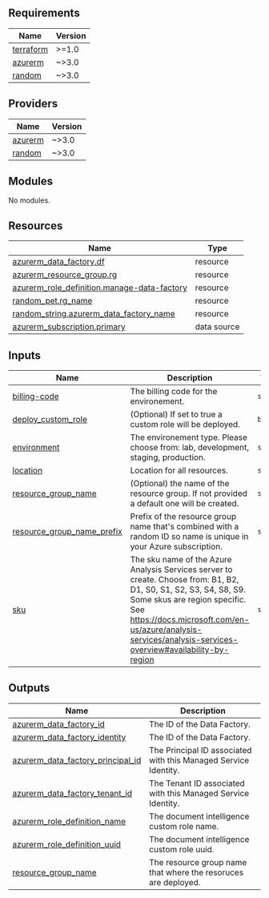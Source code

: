 <!-- BEGIN_TF_DOCS -->
## Requirements

| Name | Version |
|------|---------|
| <a name="requirement_terraform"></a> [terraform](#requirement\_terraform) | >=1.0 |
| <a name="requirement_azurerm"></a> [azurerm](#requirement\_azurerm) | ~>3.0 |
| <a name="requirement_random"></a> [random](#requirement\_random) | ~>3.0 |

## Providers

| Name | Version |
|------|---------|
| <a name="provider_azurerm"></a> [azurerm](#provider\_azurerm) | ~>3.0 |
| <a name="provider_random"></a> [random](#provider\_random) | ~>3.0 |

## Modules

No modules.

## Resources

| Name | Type |
|------|------|
| [azurerm_data_factory.df](https://registry.terraform.io/providers/hashicorp/azurerm/latest/docs/resources/data_factory) | resource |
| [azurerm_resource_group.rg](https://registry.terraform.io/providers/hashicorp/azurerm/latest/docs/resources/resource_group) | resource |
| [azurerm_role_definition.manage-data-factory](https://registry.terraform.io/providers/hashicorp/azurerm/latest/docs/resources/role_definition) | resource |
| [random_pet.rg_name](https://registry.terraform.io/providers/hashicorp/random/latest/docs/resources/pet) | resource |
| [random_string.azurerm_data_factory_name](https://registry.terraform.io/providers/hashicorp/random/latest/docs/resources/string) | resource |
| [azurerm_subscription.primary](https://registry.terraform.io/providers/hashicorp/azurerm/latest/docs/data-sources/subscription) | data source |

## Inputs

| Name | Description | Type | Default | Required |
|------|-------------|------|---------|:--------:|
| <a name="input_billing-code"></a> [billing-code](#input\_billing-code) | The billing code for the environement. | `string` | `"000"` | no |
| <a name="input_deploy_custom_role"></a> [deploy\_custom\_role](#input\_deploy\_custom\_role) | (Optional) If set to true a custom role will be deployed. | `bool` | `false` | no |
| <a name="input_environment"></a> [environment](#input\_environment) | The environement type. Please choose from: lab, development, staging, production. | `string` | `"staging"` | no |
| <a name="input_location"></a> [location](#input\_location) | Location for all resources. | `string` | `"eastus"` | no |
| <a name="input_resource_group_name"></a> [resource\_group\_name](#input\_resource\_group\_name) | (Optional) the name of the resource group. If not provided a default one will be created. | `string` | `null` | no |
| <a name="input_resource_group_name_prefix"></a> [resource\_group\_name\_prefix](#input\_resource\_group\_name\_prefix) | Prefix of the resource group name that's combined with a random ID so name is unique in your Azure subscription. | `string` | `"rg"` | no |
| <a name="input_sku"></a> [sku](#input\_sku) | The sku name of the Azure Analysis Services server to create. Choose from: B1, B2, D1, S0, S1, S2, S3, S4, S8, S9. Some skus are region specific. See https://docs.microsoft.com/en-us/azure/analysis-services/analysis-services-overview#availability-by-region | `string` | `"S0"` | no |

## Outputs

| Name | Description |
|------|-------------|
| <a name="output_azurerm_data_factory_id"></a> [azurerm\_data\_factory\_id](#output\_azurerm\_data\_factory\_id) | The ID of the Data Factory. |
| <a name="output_azurerm_data_factory_identity"></a> [azurerm\_data\_factory\_identity](#output\_azurerm\_data\_factory\_identity) | The ID of the Data Factory. |
| <a name="output_azurerm_data_factory_principal_id"></a> [azurerm\_data\_factory\_principal\_id](#output\_azurerm\_data\_factory\_principal\_id) | The Principal ID associated with this Managed Service Identity. |
| <a name="output_azurerm_data_factory_tenant_id"></a> [azurerm\_data\_factory\_tenant\_id](#output\_azurerm\_data\_factory\_tenant\_id) | The Tenant ID associated with this Managed Service Identity. |
| <a name="output_azurerm_role_definition_name"></a> [azurerm\_role\_definition\_name](#output\_azurerm\_role\_definition\_name) | The document intelligence custom role name. |
| <a name="output_azurerm_role_definition_uuid"></a> [azurerm\_role\_definition\_uuid](#output\_azurerm\_role\_definition\_uuid) | The document intelligence custom role uuid. |
| <a name="output_resource_group_name"></a> [resource\_group\_name](#output\_resource\_group\_name) | The resource group name that where the resoruces are deployed. |
<!-- END_TF_DOCS -->